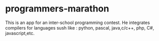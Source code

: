 # programmers-marathon
This is an app for an inter-school programming contest.
He integrates compilers for languages sush like : python, pascal, java,c/c++, php, C#, javascript,etc.
